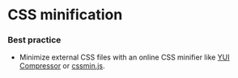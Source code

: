 # CSS minification

### Best practice
* Minimize external CSS files with an online CSS minifier like [YUI Compressor](https://yui.github.io/yuicompressor/) or [cssmin.js](https://www.phpied.com/cssmin-js/).
